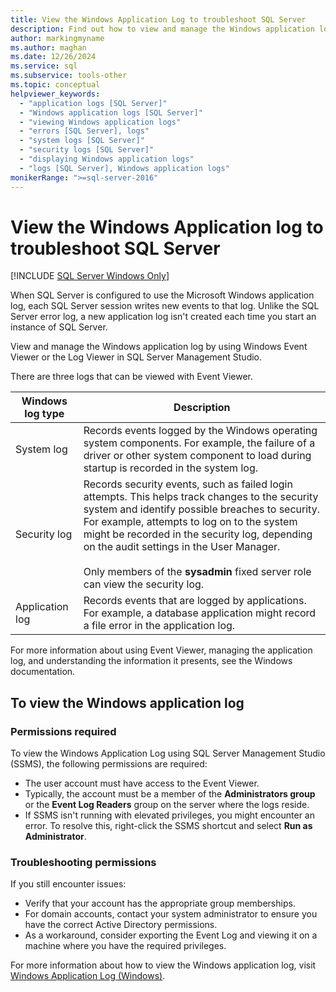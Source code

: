 ```yaml
---
title: View the Windows Application Log to troubleshoot SQL Server
description: Find out how to view and manage the Windows application log. You can configure SQL Server to write event information to this log.
author: markingmyname
ms.author: maghan
ms.date: 12/26/2024
ms.service: sql
ms.subservice: tools-other
ms.topic: conceptual
helpviewer_keywords:
  - "application logs [SQL Server]"
  - "Windows application logs [SQL Server]"
  - "viewing Windows application logs"
  - "errors [SQL Server], logs"
  - "system logs [SQL Server]"
  - "security logs [SQL Server]"
  - "displaying Windows application logs"
  - "logs [SQL Server], Windows application logs"
monikerRange: ">=sql-server-2016"
---
```


# View the Windows Application log to troubleshoot SQL Server

[!INCLUDE [SQL Server Windows Only](../../includes/applies-to-version/sql-windows-only.md)]

When SQL Server is configured to use the Microsoft Windows application log, each SQL Server session writes new events to that log. Unlike the SQL Server error log, a new application log isn't created each time you start an instance of  SQL Server.

View and manage the Windows application log by using Windows Event Viewer or the Log Viewer in SQL Server Management Studio.

There are three logs that can be viewed with Event Viewer.

| Windows log type | Description |
| --- | --- |
| System log | Records events logged by the Windows operating system components. For example, the failure of a driver or other system component to load during startup is recorded in the system log. |
| Security log | Records security events, such as failed login attempts. This helps track changes to the security system and identify possible breaches to security. For example, attempts to log on to the system might be recorded in the security log, depending on the audit settings in the User Manager.<br /><br />Only members of the **sysadmin** fixed server role can view the security log. |
| Application log | Records events that are logged by applications. For example, a database application might record a file error in the application log. |

For more information about using Event Viewer, managing the application log, and understanding the information it presents, see the Windows documentation.

## To view the Windows application log

### Permissions required

To view the Windows Application Log using SQL Server Management Studio (SSMS), the following permissions are required:

- The user account must have access to the Event Viewer.
- Typically, the account must be a member of the **Administrators group** or the **Event Log Readers** group on the server where the logs reside.
- If SSMS isn't running with elevated privileges, you might encounter an error. To resolve this, right-click the SSMS shortcut and select **Run as Administrator**.

### Troubleshooting permissions

If you still encounter issues:

- Verify that your account has the appropriate group memberships.
- For domain accounts, contact your system administrator to ensure you have the correct Active Directory permissions.
- As a workaround, consider exporting the Event Log and viewing it on a machine where you have the required privileges.

For more information about how to view the Windows application log, visit [Windows Application Log (Windows)](../../relational-databases/performance/view-the-windows-application-log-windows-10.md).
